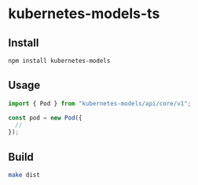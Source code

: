 # kubernetes-models-ts

## Install

```sh
npm install kubernetes-models
```

## Usage

```js
import { Pod } from "kubernetes-models/api/core/v1";

const pod = new Pod({
  //
});
```

## Build

```sh
make dist
```
